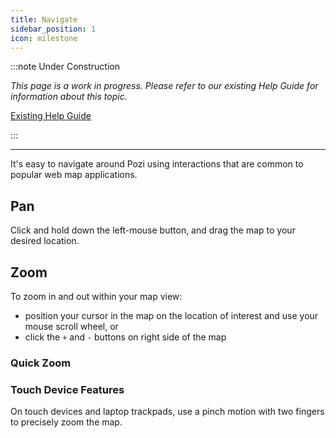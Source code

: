 ```yaml
---
title: Navigate
sidebar_position: 1
icon: milestone
---
```


:::note Under Construction

*This page is a work in progress. Please refer to our existing Help Guide for information about this topic.*

[Existing Help Guide](https://help.pozi.com/search?query=navigate)

:::

---

It's easy to navigate around Pozi using interactions that are common to popular web map applications.


## Pan

Click and hold down the left-mouse button, and drag the map to your desired location.
## Zoom

To zoom in and out within your map view:

* position your cursor in the map on the location of interest and use your mouse scroll wheel, or
* click the `+` and `-` buttons on right side of the map

### Quick Zoom


### Touch Device Features

On touch devices and laptop trackpads, use a pinch motion with two fingers to precisely zoom the map.
